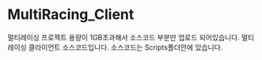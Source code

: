 # MultiRacing_Client
멀티레이싱 프로젝트 용량이 1GB초과해서 소스코드 부분만 업로드 되어있습니다.
멀티레이싱 클라이언트 소스코드입니다.
소스코드는 Scripts폴더안에 있습니다.
